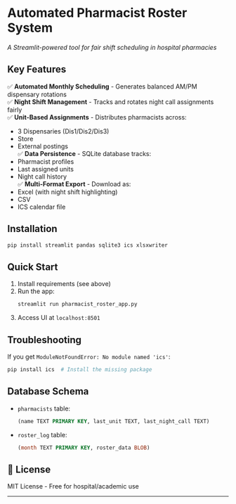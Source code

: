 # **Automated Pharmacist Roster System**  
*A Streamlit-powered tool for fair shift scheduling in hospital pharmacies*

## **Key Features**  
✅ **Automated Monthly Scheduling** - Generates balanced AM/PM dispensary rotations  
✅ **Night Shift Management** - Tracks and rotates night call assignments fairly  
✅ **Unit-Based Assignments** - Distributes pharmacists across:  
   - 3 Dispensaries (Dis1/Dis2/Dis3)  
   - Store  
   - External postings  
✅ **Data Persistence** - SQLite database tracks:  
   - Pharmacist profiles  
   - Last assigned units  
   - Night call history  
✅ **Multi-Format Export** - Download as:  
   - Excel (with night shift highlighting)  
   - CSV  
   - ICS calendar file  

## **Installation**  
```bash
pip install streamlit pandas sqlite3 ics xlsxwriter
```

## **Quick Start**  
1. Install requirements (see above)
2. Run the app:  
   ```bash
   streamlit run pharmacist_roster_app.py
   ```
3. Access UI at `localhost:8501`

## **Troubleshooting**  
If you get `ModuleNotFoundError: No module named 'ics'`:  
```bash
pip install ics  # Install the missing package
```

## **Database Schema**  
- `pharmacists` table:  
  ```sql
  (name TEXT PRIMARY KEY, last_unit TEXT, last_night_call TEXT)
  ```  
- `roster_log` table:  
  ```sql
  (month TEXT PRIMARY KEY, roster_data BLOB)
  ```  

## **📜 License**  
MIT License - Free for hospital/academic use  

---
